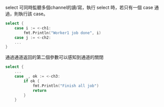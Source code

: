 
select 可同時監聽多個channel的讀/寫，執行 select 時，若只有一個 case 通過，則執行該 case。

```go
select {
    case i := <-ch1:
        fmt.Println("Worker1 job done", i)
    case j := <-ch2:
    ...
}
```

通過通道返回的第二個參數可以感知到通道的關閉

```go
select {
    ...
    case _, ok := <-ch3:
        if ok {
            fmt.Println("Finish all job")
            return
        }
    }
```